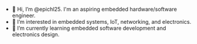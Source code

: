 - 👋 Hi, I’m @epichl25. I'm an aspiring embedded hardware/software engineer.
- 👀 I’m interested in embedded systems, IoT, networking, and electronics.
- 🌱 I’m currently learning embedded software development and electronics design.

<!---
epichl25/epichl25 is a ✨ special ✨ repository because its `README.md` (this file) appears on your GitHub profile.
You can click the Preview link to take a look at your changes.
--->
